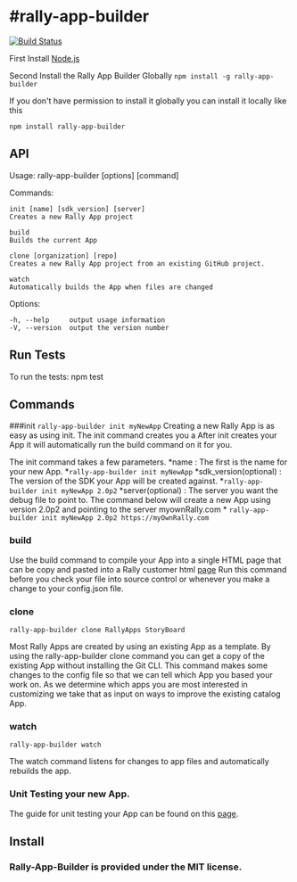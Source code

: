 #rally-app-builder
=================
[![Build Status](https://travis-ci.org/RallyApps/rally-app-builder.png?branch=master)](https://travis-ci.org/RallyApps/rally-app-builder)



First Install [Node.js](http://nodejs.org/)

Second Install the Rally App Builder Globally
`npm install -g rally-app-builder`

If you don't have permission to install it globally you can install it locally like this

`npm install rally-app-builder`

## API

  Usage: rally-app-builder [options] [command]

  Commands:

    init [name] [sdk_version] [server]
    Creates a new Rally App project
    
    build 
    Builds the current App
    
    clone [organization] [repo]
    Creates a new Rally App project from an existing GitHub project. 

    watch
    Automatically builds the App when files are changed

  Options:

    -h, --help     output usage information
    -V, --version  output the version number


## Run Tests

To run the tests:
npm test


## Commands

###init
`rally-app-builder init myNewApp`
Creating a new Rally App is as easy as using init. The init command creates you a  After init creates your App it will automatically run the build command on it for you.

The init command takes a few parameters.
*name : The first is the name for your new App.
    *`rally-app-builder init myNewApp`
*sdk_version(optional) : The version of the SDK your App will be created against.
    *`rally-app-builder init myNewApp 2.0p2`
*server(optional) : The server you want the debug file to point to. The command below will create a new App using version 2.0p2 and pointing to the server myownRally.com
    * `rally-app-builder init myNewApp 2.0p2 https://myOwnRally.com`

### build

Use the build command to compile your App into a single HTML page that can be copy and pasted into a Rally customer html [page](http://www.rallydev.com/custom-html)
Run this command before you check your file into source control or whenever you make a change to your config.json file.



### clone
`rally-app-builder clone RallyApps StoryBoard`

Most Rally Apps are created by using an existing App as a template.
By using the rally-app-builder clone command you can get a copy of the existing App without installing the Git CLI.
This command makes some changes to the config file so that we can tell which App you based your work on. As we determine
which apps you are most interested in customizing we take that as input on ways to improve the existing catalog App.


### watch
`rally-app-builder watch`

The watch command listens for changes to app files and automatically rebuilds the app.

### Unit Testing your new App.

The guide for unit testing your App can be found on this [page](testing.markdown).

## Install 

### Rally-App-Builder is provided under the MIT license.
